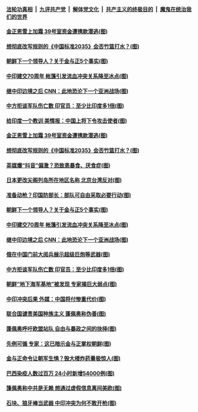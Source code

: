####  [法轮功真相](../../../../basic/blob/master/README.md?t=06231702) &nbsp;|&nbsp; [九评共产党](../../../../9ping.md/blob/master/README.md?t=06231702) &nbsp;|&nbsp; [解体党文化](../../../../jtdwh.md/blob/master/README.md?t=06231702)  &nbsp;|&nbsp; [共产主义的终极目的](../../../../gczydzjmd.md/blob/master/README.md?t=06231702) &nbsp;|&nbsp; [魔鬼在统治我们的世界](../../../../mgztzwmdsj.md/blob/master/README.md?t=06231702) 

#### [金正恩雪上加霜 39号室资金遭携款潜逃(图)](../pages/p9/937338.md?t=06231702) 

#### [想彻底改写规则的《中国标准2035》会否竹篮打水？(图)](../pages/p9/937385.md?t=06231702) 

#### [朝鲜下一个领导人？关于金与正5个事实(图)](../pages/p9/937239.md?t=06231702) 

#### [中印建交70周年 帐篷引发流血冲突关系降至冰点(图)](../pages/p9/937297.md?t=06231702) 

#### [继中印边境之后 CNN：此地恐沦下一个亚洲战场(图)](../pages/p9/937235.md?t=06231702) 

#### [中方拒谈军队伤亡数 印官员：至少比印度多1倍(图)](../pages/p9/937262.md?t=06231702) 

#### [给印度一个教训 美情报：中国上将下令攻击使者(图)](../pages/p9/937414.md?t=06231702) 

#### [金正恩雪上加霜 39号室资金遭携款潜逃(图)](../pages/p9/937338.md?t=06231702) 

#### [想彻底改写规则的《中国标准2035》会否竹篮打水？(图)](../pages/p9/937385.md?t=06231702) 

#### [英媒爆“抖音”偏激？恐致患暴食、厌食症(图)](../pages/p9/937345.md?t=06231702) 

#### [日本更改尖阁列岛所在地区名称 北京台湾反对(图)](../pages/p9/937358.md?t=06231702) 

#### [准备动枪？印国防部长：部队可自由采取必要行动(图)](../pages/p9/937316.md?t=06231702) 

#### [朝鲜下一个领导人？关于金与正5个事实(图)](../pages/p9/937239.md?t=06231702) 

#### [中印建交70周年 帐篷引发流血冲突关系降至冰点(图)](../pages/p9/937297.md?t=06231702) 

#### [继中印边境之后 CNN：此地恐沦下一个亚洲战场(图)](../pages/p9/937235.md?t=06231702) 

#### [俄在中国门前大阅兵展示超级巨炮等武器(图)](../pages/p9/937283.md?t=06231702) 

#### [中方拒谈军队伤亡数 印官员：至少比印度多1倍(图)](../pages/p9/937262.md?t=06231702) 

#### [朝鲜“地下海军基地”被发现 专家揭巨大弱点(图)](../pages/p9/937152.md?t=06231702) 

#### [中印冲突后果 外媒：中国将付惨重代价(图)](../pages/p9/937150.md?t=06231702) 

#### [联合国谴责美国种族主义 蓬佩奥称伪善(图)](../pages/p9/937213.md?t=06231702) 

#### [蓬佩奥呼吁欧盟站队 自由与暴政之间的抉择(图)](../pages/p9/937188.md?t=06231702) 

#### [先例可循 专家：这已暗示金与正掌权朝鲜(图)](../pages/p9/937143.md?t=06231702) 

#### [金与正命令让朝军生惧？毁大楼炸药量极惊人(图)](../pages/p9/937061.md?t=06231702) 

#### [巴西染疫人数过百万 24小时新增54000例(图)](../pages/p9/937113.md?t=06231702) 

#### [篷佩奥称中共是无赖 想通过虚假信息离间美欧(图)](../pages/p9/937106.md?t=06231702) 

#### [石块、狼牙棒当武器 中印冲突为何不敢开枪(图)](../pages/p9/937048.md?t=06231702) 

